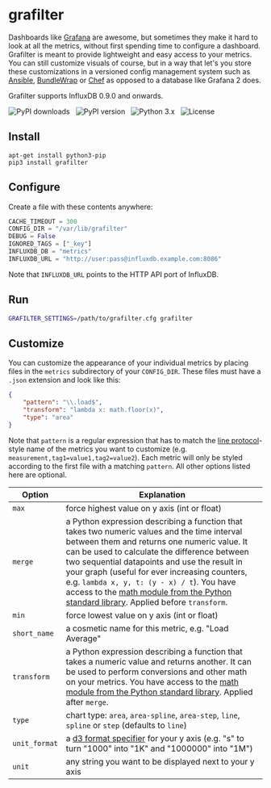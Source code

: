 grafilter
=========

Dashboards like [Grafana](http://grafana.org) are awesome, but sometimes they make it hard to look at all the metrics, without first spending time to configure a dashboard. Grafilter is meant to provide lightweight and easy access to your metrics. You can still customize visuals of course, but in a way that let's you store these customizations in a versioned config management system such as [Ansible](http://www.ansible.com), [BundleWrap](http://bundlewrap.org) or [Chef](https://www.chef.io/chef/) as opposed to a database like Grafana 2 does.

Grafilter supports InfluxDB 0.9.0 and onwards.

![PyPI downloads](http://img.shields.io/pypi/dm/grafilter.svg) &nbsp; ![PyPI version](http://img.shields.io/pypi/v/grafilter.svg) &nbsp; ![Python 3.x](http://img.shields.io/badge/Python-3.4-green.svg) &nbsp; ![License](http://img.shields.io/badge/License-GPLv3-red.svg)

Install
-------

```
apt-get install python3-pip
pip3 install grafilter
```

Configure
---------

Create a file with these contents anywhere:

```python
CACHE_TIMEOUT = 300
CONFIG_DIR = "/var/lib/grafilter"
DEBUG = False
IGNORED_TAGS = ["_key"]
INFLUXDB_DB = "metrics"
INFLUXDB_URL = "http://user:pass@influxdb.example.com:8086"
```

Note that `INFLUXDB_URL` points to the HTTP API port of InfluxDB.

Run
---

```sh
GRAFILTER_SETTINGS=/path/to/grafilter.cfg grafilter
```

Customize
---------

You can customize the appearance of your individual metrics by placing files in the `metrics` subdirectory of your `CONFIG_DIR`. These files must have a `.json` extension and look like this:

```json
{
	"pattern": "\\.load$",
	"transform": "lambda x: math.floor(x)",
	"type": "area"
}
```

Note that `pattern` is a regular expression that has to match the [line protocol](https://influxdb.com/docs/v0.9/write_protocols/line.html)-style name of the metrics you want to customize (e.g. `measurement,tag1=value1,tag2=value2`). Each metric will only be styled according to the first file with a matching `pattern`. All other options listed here are optional.

Option | Explanation
-------|------------
`max` | force highest value on y axis (int or float)
`merge` | a Python expression describing a function that takes two numeric values and the time interval between them and returns one numeric value. It can be used to calculate the difference between two sequential datapoints and use the result in your graph (useful for ever increasing counters, e.g. `lambda x, y, t: (y - x) / t`). You have access to the [math module from the Python standard library](https://docs.python.org/3/library/math.html). Applied before `transform`.
`min` | force lowest value on y axis (int or float)
`short_name` | a cosmetic name for this metric, e.g. "Load Average"
`transform` | a Python expression describing a function that takes a numeric value and returns another. It can be used to perform conversions and other math on your metrics. You have access to the [math module from the Python standard library](https://docs.python.org/3/library/math.html). Applied after `merge`.
`type` | chart type: `area`, `area-spline`, `area-step`, `line`, `spline` or `step` (defaults to `line`)
`unit_format` | a [d3 format specifier](https://github.com/mbostock/d3/wiki/Formatting#d3_format) for your y axis (e.g. "s" to turn "1000" into "1K" and "1000000" into "1M")
`unit` | any string you want to be displayed next to your y axis
